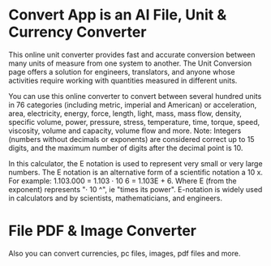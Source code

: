 # Convert App is an AI File, Unit & Currency Converter

This online unit converter provides fast and accurate conversion between many units of measure from one system to another. The Unit Conversion page offers a solution for engineers, translators, and anyone whose activities require working with quantities measured in different units.

You can use this online converter to convert between several hundred units in 76 categories (including metric, imperial and American) or acceleration, area, electricity, energy, force, length, light, mass, mass flow, density, specific volume, power, pressure, stress, temperature, time, torque, speed, viscosity, volume and capacity, volume flow and more.
Note: Integers (numbers without decimals or exponents) are considered correct up to 15 digits, and the maximum number of digits after the decimal point is 10.

In this calculator, the E notation is used to represent very small or very large numbers. The E notation is an alternative form of a scientific notation a 10 x. For example: 1.103.000 = 1.103 · 10 6 = 1.103E + 6. Where E (from the exponent) represents "· 10 ^", ie "times its power". E-notation is widely used in calculators and by scientists, mathematicians, and engineers.

# File PDF & Image Converter
Also you can convert currencies, pc files, images, pdf files and more.
